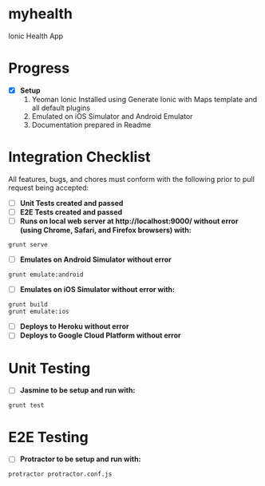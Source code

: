 myhealth
========

Ionic Health App

Progress
========
    
- [x] **Setup**
  1. Yeoman Ionic Installed using Generate Ionic with Maps template and all default plugins
  2. Emulated on iOS Simulator and Android Emulator
  3. Documentation prepared in Readme

Integration Checklist
=====================
All features, bugs, and chores must conform with the following prior to pull request being accepted:
- [ ] **Unit Tests created and passed**
- [ ] **E2E Tests created and passed**
- [ ] **Runs on local web server at http://localhost:9000/ without error (using Chrome, Safari, and Firefox browsers) with:**
```
grunt serve
```
- [ ] **Emulates on Android Simulator without error**
```
grunt emulate:android
```
- [ ] **Emulates on iOS Simulator without error with:**
```
grunt build
grunt emulate:ios
```
- [ ] **Deploys to Heroku without error**
- [ ] **Deploys to Google Cloud Platform without error**

Unit Testing
============
- [ ] **Jasmine to be setup and run with:**
```
grunt test
```

E2E Testing
===========
- [ ] **Protractor to be setup and run with:**
```
protractor protractor.conf.js
```